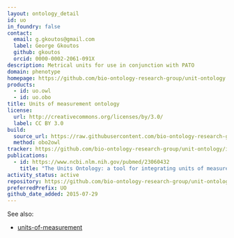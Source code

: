 ```yaml
---
layout: ontology_detail
id: uo
in_foundry: false
contact:
  email: g.gkoutos@gmail.com
  label: George Gkoutos
  github: gkoutos
  orcid: 0000-0002-2061-091X
description: Metrical units for use in conjunction with PATO
domain: phenotype
homepage: https://github.com/bio-ontology-research-group/unit-ontology
products:
  - id: uo.owl
  - id: uo.obo
title: Units of measurement ontology
license:
  url: http://creativecommons.org/licenses/by/3.0/
  label: CC BY 3.0
build:
  source_url: https://raw.githubusercontent.com/bio-ontology-research-group/unit-ontology/master/unit.obo
  method: obo2owl
tracker: https://github.com/bio-ontology-research-group/unit-ontology/issues
publications:
  - id: https://www.ncbi.nlm.nih.gov/pubmed/23060432
    title: "The Units Ontology: a tool for integrating units of measurement in science"
activity_status: active
repository: https://github.com/bio-ontology-research-group/unit-ontology
preferredPrefix: UO
github_date_added: 2015-07-29
---
```


See also:

 * [units-of-measurement](https://units-of-measurement.org/)
